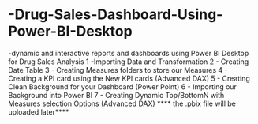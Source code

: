 # -Drug-Sales-Dashboard-Using-Power-BI-Desktop
-dynamic and interactive reports and dashboards using Power BI Desktop for Drug Sales Analysis
1 -Importing Data and Transformation
2 - Creating Date Table
3 - Creating Measures folders to store our Measures
4 - Creating a KPI card using the New KPI cards (Advanced DAX)
5 - Creating Clean Background for your Dashboard (Power Point)
6 - Importing our Background into Power BI
7 - Creating Dynamic Top/BottomN with Measures selection Options (Advanced DAX)
**** the .pbix file will be uploaded later****
